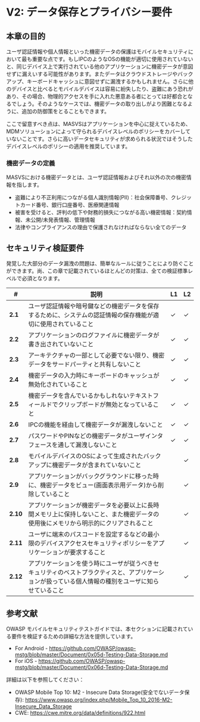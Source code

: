 # V2: データ保存とプライバシー要件

## 本章の目的

ユーザ認証情報や個人情報といった機密データの保護はモバイルセキュリティにおいて最も重要な点です。もしIPCのようなOSの機能が適切に使用されていないと、同じデバイス上で実行されている他のアプリケーションに機密データが意図せずに漏えいする可能性があります。またデータはクラウドストレージやバックアップ、キーボードキャッシュに意図せずに漏洩するかもしれません。さらに他のデバイスと比べるとモバイルデバイスは容易に紛失したり、盗難にあう恐れがあり、その場合、物理的アクセスを手に入れた悪意ある者にとっては好都合となるでしょう。そのようなケースでは、機密データの取り出しがより困難となるように、追加の防御策をとることもできます。

ここで留意すべき点は、MASVSはアプリケーションを中心に捉えているため、MDMソリューションによって守られるデバイスレベルのポリシーをカバーしていないことです。さらに高いデータセキュリティが求められる状況ではそうしたデバイスレベルのポリシーの適用を推奨しています。

### 機密データの定義

MASVSにおける機密データとは、ユーザ認証情報およびそれ以外の次の機密情報を指します。

- 盗難により不正利用につながる個人識別情報(PII)：社会保障番号、クレジットカード番号、銀行口座番号、医療関連情報
- 被害を受けると、評判の低下や財務的損失につながる高い機密情報：契約情報、未公開/未発表情報、管理情報
- 法律やコンプライアンスの理由で保護されなければならない全てのデータ

## セキュリティ検証要件

発覚した大部分のデータ漏洩の問題は、簡単なルールに従うことにより防ぐことができます。尚、この章で記載されているほとんどの対策は、全ての検証標準レベルで必須となります。

| # | 説明 | L1 | L2 |
| --- | --- | --- | --- |
| **2.1** | ユーザ認証情報や暗号鍵などの機密データを保存するために、システムの認証情報の保存機能が適切に使用されていること | ✓ | ✓ |
| **2.2** | アプリケーションのログファイルに機密データが書き出されていないこと | ✓ | ✓ |
| **2.3** | アーキテクチャの一部として必要でない限り、機密データをサードパーティと共有しないこと | ✓ | ✓ |
| **2.4** | 機密データの入力時にキーボードのキャッシュが無効化されていること | ✓ | ✓ |
| **2.5** | 機密データを含んでいるかもしれないテキストフィールドでクリップボードが無効となっていること | ✓ | ✓ |
| **2.6** | IPCの機能を経由して機密データが漏洩しないこと | ✓ | ✓ |
| **2.7** | パスワードやPINなどの機密データがユーザインタフェースを通して漏洩しないこと | ✓ | ✓ |
| **2.8** | モバイルデバイスのOSによって生成されたバックアップに機密データが含まれていないこと |   | ✓ |
| **2.9** | アプリケーションがバックグラウンドに移った時に、機密データをビュー(画面表示用データ)から削除していること |  | ✓ |
| **2.10** | アプリケーションが機密データを必要以上に長時間メモリ上に保持しないこと、また機密データの使用後にメモリから明示的にクリアされること |  | ✓ |
| **2.11** | ユーザに端末のパスコードを設定するなどの最小限のデバイスアクセスセキュリティポリシーをアプリケーションが要求すること |  | ✓ |
| **2.12** | アプリケーションを使う時にユーザが従うべきセキュリティのベストプラクティスと、アプリケーションが扱っている個人情報の種別をユーザに知らせていること |  | ✓ |

## 参考文献

OWASP モバイルセキュリティテストガイドでは、本セクションに記載されている要件を検証するための詳細な方法を提供しています。

- For Android - https://github.com/OWASP/owasp-mstg/blob/master/Document/0x05d-Testing-Data-Storage.md
- For iOS - https://github.com/OWASP/owasp-mstg/blob/master/Document/0x06d-Testing-Data-Storage.md

詳細は以下を参照してください：

- OWASP Mobile Top 10: M2  - Insecure Data Storage(安全でないデータ保存): https://www.owasp.org/index.php/Mobile_Top_10_2016-M2-Insecure_Data_Storage
- CWE: https://cwe.mitre.org/data/definitions/922.html
